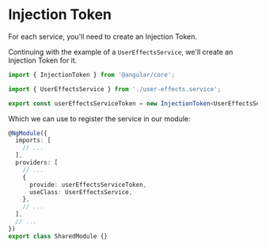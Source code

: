 # Injection Token

For each service, you'll need to create an Injection Token.

Continuing with the example of a `UserEffectsService`, we'll create an Injection Token for it.

```typescript
import { InjectionToken } from '@angular/core';

import { UserEffectsService } from './user-effects.service';

export const userEffectsServiceToken = new InjectionToken<UserEffectsService>('UserEffectsService');
```

Which we can use to register the service in our module:

```typescript
@NgModule({
  imports: [
    // ...
  ],
  providers: [
    // ...
    {
      provide: userEffectsServiceToken,
      useClass: UserEffectsService,
    },
    // ...
  ],
  // ...
})
export class SharedModule {}
```
